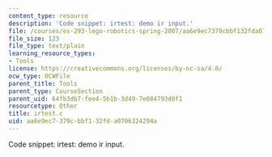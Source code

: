 ```yaml
---
content_type: resource
description: 'Code snippet: irtest: demo ir input.'
file: /courses/es-293-lego-robotics-spring-2007/aa6e9ec7379cbbf132fda0706324294a_irtest.c
file_size: 123
file_type: text/plain
learning_resource_types:
- Tools
license: https://creativecommons.org/licenses/by-nc-sa/4.0/
ocw_type: OCWFile
parent_title: Tools
parent_type: CourseSection
parent_uid: 64fb3db7-fee4-5b1b-3d49-7e084793d0f1
resourcetype: Other
title: irtest.c
uid: aa6e9ec7-379c-bbf1-32fd-a0706324294a
---
```

Code snippet: irtest: demo ir input.